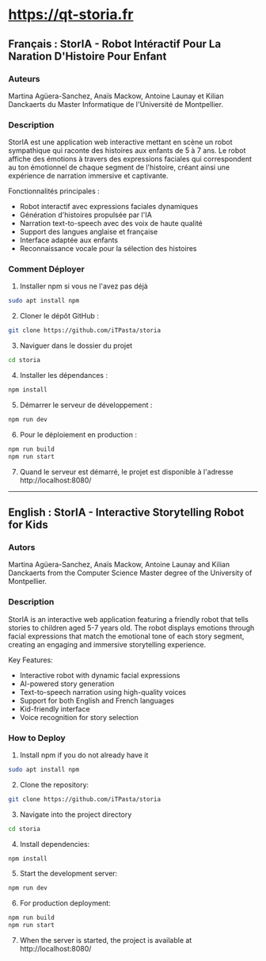 # https://qt-storia.fr

## Français : StorIA - Robot Intéractif Pour La Naration D'Histoire Pour Enfant

### Auteurs

Martina Agüera-Sanchez, Anaïs Mackow, Antoine Launay et Kilian Danckaerts du Master Informatique de l'Université de Montpellier.

### Description
StorIA est une application web interactive mettant en scène un robot sympathique qui raconte des histoires aux enfants de 5 à 7 ans. Le robot affiche des émotions à travers des expressions faciales qui correspondent au ton émotionnel de chaque segment de l'histoire, créant ainsi une expérience de narration immersive et captivante.

Fonctionnalités principales :
- Robot interactif avec expressions faciales dynamiques
- Génération d'histoires propulsée par l'IA
- Narration text-to-speech avec des voix de haute qualité
- Support des langues anglaise et française
- Interface adaptée aux enfants
- Reconnaissance vocale pour la sélection des histoires

### Comment Déployer

1. Installer npm si vous ne l'avez pas déjà

```bash
sudo apt install npm
```

2. Cloner le dépôt GitHub :
```bash
git clone https://github.com/iTPasta/storia
```

3. Naviguer dans le dossier du projet
```bash
cd storia
```

4. Installer les dépendances :
```bash
npm install
```

5. Démarrer le serveur de développement :
```bash
npm run dev
```

6. Pour le déploiement en production :
```bash
npm run build
npm run start
```

7. Quand le serveur est démarré, le projet est disponible à l'adresse http://localhost:8080/

---

## English : StorIA - Interactive Storytelling Robot for Kids

### Autors

Martina Agüera-Sanchez, Anaïs Mackow, Antoine Launay and Kilian Danckaerts from the Computer Science Master degree of the University of Montpellier.

### Description
StorIA is an interactive web application featuring a friendly robot that tells stories to children aged 5-7 years old. The robot displays emotions through facial expressions that match the emotional tone of each story segment, creating an engaging and immersive storytelling experience.

Key Features:
- Interactive robot with dynamic facial expressions
- AI-powered story generation
- Text-to-speech narration using high-quality voices
- Support for both English and French languages
- Kid-friendly interface
- Voice recognition for story selection

### How to Deploy

1. Install npm if you do not already have it

```bash
sudo apt install npm
```

2. Clone the repository:
```bash
git clone https://github.com/iTPasta/storia
```

3. Navigate into the project directory
```bash
cd storia
```

4. Install dependencies:
```bash
npm install
```

5. Start the development server:
```bash
npm run dev
```

6. For production deployment:
```bash
npm run build
npm run start
```

7. When the server is started, the project is available at http://localhost:8080/

